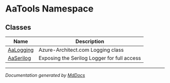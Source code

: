 ﻿<!--  
  <auto-generated>   
    The contents of this file were generated by a tool.  
    Changes to this file may be list if the file is regenerated  
  </auto-generated>   
-->

# AaTools Namespace

## Classes

| Name                            | Description                                 |
| ------------------------------- | ------------------------------------------- |
| [AaLogging](AaLogging/index.md) | Azure\-Architect.com Logging class          |
| [AaSerilog](AaSerilog/index.md) | Exposing the Serilog Logger for full access |

___

*Documentation generated by [MdDocs](https://github.com/ap0llo/mddocs)*
